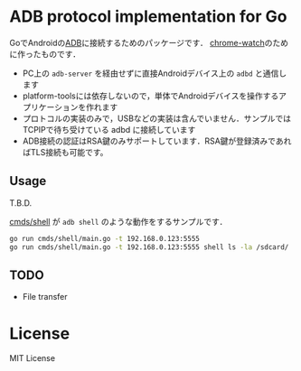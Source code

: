 # ADB protocol implementation for Go

GoでAndroidの[ADB](https://android.googlesource.com/platform/packages/modules/adb/+/master/protocol.txt)に接続するためのパッケージです．
[chrome-watch](https://github.com/binzume/chrome-watch)のために作ったものです．

- PC上の `adb-server` を経由せずに直接Androidデバイス上の `adbd` と通信します
- platform-toolsには依存しないので，単体でAndroidデバイスを操作するアプリケーションを作れます
- プロトコルの実装のみで，USBなどの実装は含んでいません．サンプルではTCPIPで待ち受けている adbd に接続しています
- ADB接続の認証はRSA鍵のみサポートしています．RSA鍵が登録済みであればTLS接続も可能です。

## Usage

T.B.D.

[cmds/shell](cmds/shell/main.go) が `adb shell` のような動作をするサンプルです．

```sh
go run cmds/shell/main.go -t 192.168.0.123:5555
go run cmds/shell/main.go -t 192.168.0.123:5555 shell ls -la /sdcard/
```

## TODO

- File transfer

# License

MIT License
